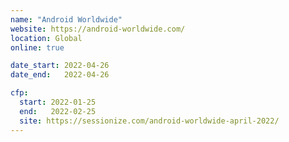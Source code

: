 ```yaml
---
name: "Android Worldwide"
website: https://android-worldwide.com/
location: Global
online: true

date_start: 2022-04-26
date_end:   2022-04-26

cfp:
  start: 2022-01-25
  end:   2022-02-25
  site: https://sessionize.com/android-worldwide-april-2022/
---
```

